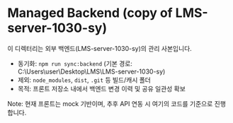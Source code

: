 # Managed Backend (copy of LMS-server-1030-sy)

이 디렉터리는 외부 백엔드(LMS-server-1030-sy)의 관리 사본입니다.

- 동기화: `npm run sync:backend` (기본 경로: C:\Users\user\Desktop\LMS\LMS-server-1030-sy)
- 제외: `node_modules`, `dist`, `.git` 등 빌드/캐시 폴더
- 목적: 프론트 저장소 내에서 백엔드 변경 이력 및 공유 일관성 확보

Note: 현재 프론트는 mock 기반이며, 추후 API 연동 시 여기의 코드를 기준으로 진행합니다.

